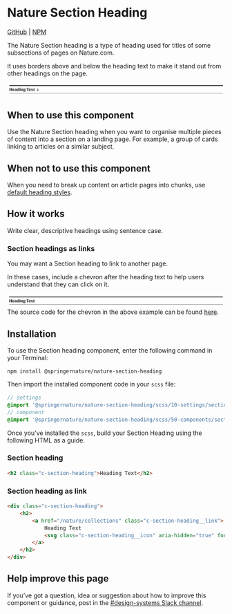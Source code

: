 # Nature Section Heading

[GitHub](https://github.com/springernature/frontend-toolkits/tree/master/toolkits/nature/packages/nature-section-heading) | [NPM](https://www.npmjs.com/package/@springernature/nature-section-heading)

The Nature Section heading is a type of heading used for titles of some subsections of pages on Nature.com.

It uses borders above and below the heading text to make it stand out from other headings on the page.

![Example](example-with-chevron.png)

## When to use this component

Use the Nature Section heading when you want to organise multiple pieces of content into a section on a landing page. For example, a group of cards linking to articles on a similar subject.

## When not to use this component


When you need to break up content on article pages into chunks, use [default heading styles](https://frontend-design-system.private.springernature.app/nature/styleguide/typography#headings-nature-journals).

## How it works

Write clear, descriptive headings using sentence case.


### Section headings as links

You may want a Section heading to link to another page.

In these cases, include a chevron after the heading text to help users understand that they can click on it.

![Example with chevron](example.png)
The source code for the chevron in the above example can be found [here](https://github.com/springernature/frontend-toolkits/blob/master/context/brand-context/default/img/icons/chevron-right.svg).

## Installation

To use the Section heading component, enter the following command in your Terminal:

```
npm install @springernature/nature-section-heading
```

Then import the installed component code in your `scss` file:

```scss
// settings
@import '@springernature/nature-section-heading/scss/10-settings/section-heading';
// component
@import '@springernature/nature-section-heading/scss/50-components/section-heading';
```

Once you’ve installed the `scss`, build your Section Heading using the following HTML as a guide.

### Section heading

```html
<h2 class="c-section-heading">Heading Text</h2>
```

### Section heading as link

```html
<div class="c-section-heading">
    <h2>
        <a href="/nature/collections" class="c-section-heading__link">
            Heading Text
            <svg class="c-section-heading__icon" aria-hidden="true" focusable="false" height="20" width="20" viewBox="0 0 16 16" xmlns="http://www.w3.org/2000/svg"><path d="m4.08573416 5.70052374 2.48162731-2.4816273c.39282216-.39282216 1.02197315-.40056173 1.40306523-.01946965.39113012.39113012.3914806 1.02492687-.00014045 1.41654791l-4.17620791 4.17620792c-.39120769.39120768-1.02508144.39160691-1.41671995-.0000316l-4.17639421-4.1763942c-.39122513-.39122514-.39767006-1.01908149-.01657797-1.40017357.39113012-.39113012 1.02337105-.3930364 1.41951348.00310603l2.48183447 2.48183446.99770587 1.01367533z" transform="matrix(0 -1 1 0 2.081146 11.085734)"></path></svg>
        </a>
    </h2>
</div>
```

## Help improve this page

If you’ve got a question, idea or suggestion about how to improve this component or guidance, post in the [#design-systems Slack channel](https://springernature.slack.com/archives/C75DHBTBP).
